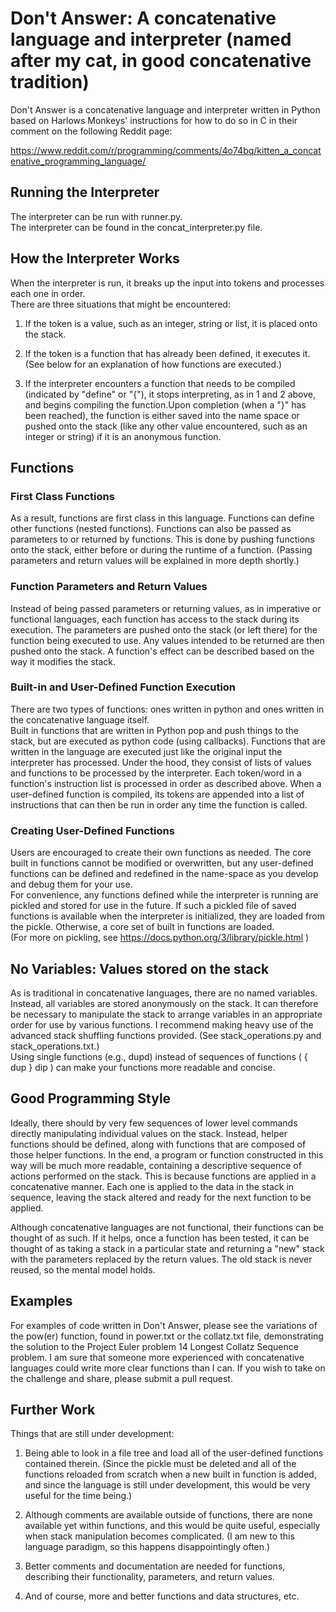 # Don't Answer: A concatenative language and interpreter (named after my cat, in good concatenative tradition)

Don't Answer is a concatenative language and interpreter written in Python based on Harlows Monkeys' instructions for how to do so in C in their comment on the following Reddit page:

https://www.reddit.com/r/programming/comments/4o74bq/kitten_a_concatenative_programming_language/

## Running the Interpreter
The interpreter can be run with runner.py.  
The interpreter can be found in the concat_interpreter.py file.  

## How the Interpreter Works
When the interpreter is run, it breaks up the input into tokens and processes each one in order.  
There are three situations that might be encountered:

1. If the token is a value, such as an integer, string or list, it is placed onto the stack.

2. If the token is a function that has already been defined, it executes it.  (See below for an explanation of how functions are executed.)

3. If the interpreter encounters a function that needs to be compiled (indicated by "define" or "{"), it stops interpreting, as in 1 and 2 above, and begins compiling the function.Upon completion (when a "}" has been reached), the function is either saved into the name space or pushed onto the stack (like any other value encountered, such as an integer or string) if it is an anonymous function.  

## Functions
### First Class Functions
As a result, functions are first class in this language.  Functions can define other functions (nested functions). 
Functions can also be passed as parameters to or returned by functions.  This is done by pushing functions onto the stack, either before or during the runtime of a function. (Passing parameters and return values will be explained in more depth shortly.)

### Function Parameters and Return Values
Instead of being passed parameters or returning values, as in imperative or functional languages, 
each function has access to the stack during its execution.  The parameters are pushed onto the stack (or left there)
for the function being executed to use.  Any values intended to be returned are then pushed onto the stack.
A function's effect can be described based on the way it modifies the stack.  

### Built-in and User-Defined Function Execution
There are two types of functions: ones written in python and ones written in the concatenative language itself.  
Built in functions that are written in Python pop and push things to the stack, but are executed as python code (using callbacks).
Functions that are written in the language are executed just like the original input the interpreter has processed.  Under the hood, they
consist of lists of values and functions to be processed by the interpreter.  Each token/word in a function's instruction list is processed in order as described above.  When a user-defined function is compiled, its tokens are appended into a list of instructions that can then be run in order any time the function is called.  

### Creating User-Defined Functions
Users are encouraged to create their own functions as needed.  The core built in functions cannot be modified or overwritten, but any user-defined functions can be defined and redefined in the name-space as you develop and debug them for your use.  
For convenience, any functions defined while the interpreter is running are pickled and stored for use in the future.  If such a pickled file of saved functions is available when the interpreter is initialized, they are loaded from the pickle.  Otherwise, a core set of built in functions are loaded.  
(For more on pickling, see https://docs.python.org/3/library/pickle.html )
  
## No Variables: Values stored on the stack
As is traditional in concatenative languages, there are no named variables.  Instead, all variables are stored anonymously on the stack.
It can therefore be necessary to manipulate the stack to arrange variables in an appropriate order for use by various functions.
I recommend making heavy use of the advanced stack shuffling functions provided.  (See stack_operations.py and stack_operations.txt.)  
Using single functions (e.g., dupd) instead of sequences of functions ( { dup } dip ) can make your functions more readable and concise.  
## Good Programming Style
Ideally, there should by very few sequences of lower level commands directly manipulating individual values on the stack.
Instead, helper functions should be defined, along with functions that are composed of those helper functions.  In the end, a program or function constructed in this way will be much more readable, containing a descriptive sequence of actions performed on the stack.
This is because functions are applied in a concatenative manner.  Each one is applied to the data in the stack in sequence, 
leaving the stack altered and ready for the next function to be applied.  

Although concatenative languages are not functional, their functions can be thought of as such.  If it helps, once a function has been tested, it can be thought of as taking a stack in a particular state and returning a "new" stack with the parameters replaced by the return values.  The old stack is never reused, so the mental model holds.  

## Examples
For examples of code written in Don't Answer, please see the variations of the pow(er) function, found in power.txt or the collatz.txt file, demonstrating the solution to the Project Euler problem 14 Longest Collatz Sequence problem.  I am sure that someone more experienced with concatenative languages could write more clear functions than I can.  If you wish to take on the challenge and share, please submit a pull request.  

## Further Work
Things that are still under development:
1. Being able to look in a file tree and load all of the user-defined functions contained therein.  (Since the pickle must be deleted and all of the functions reloaded from scratch when a new built in function is added, and since the language is still under development, this would be very useful for the time being.)

2. Although comments are available outside of functions, there are none available yet within functions, and this would be quite useful, especially when stack manipulation becomes complicated.  (I am new to this language paradigm, so this happens disappointingly often.)  

3. Better comments and documentation are needed for functions, describing their functionality, parameters, and return values.  

4. And of course, more and better functions and data structures, etc.
